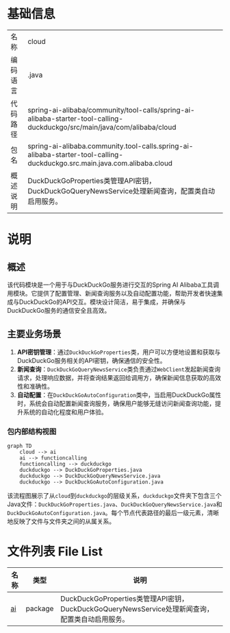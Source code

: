 # 基础信息

|      |      |
|------|------|
| 名称 | cloud |
| 编码语言 | .java |
| 代码路径 | spring-ai-alibaba/community/tool-calls/spring-ai-alibaba-starter-tool-calling-duckduckgo/src/main/java/com/alibaba/cloud |
| 包名 | spring-ai-alibaba.community.tool-calls.spring-ai-alibaba-starter-tool-calling-duckduckgo.src.main.java.com.alibaba.cloud |
| 概述说明 | DuckDuckGoProperties类管理API密钥，DuckDuckGoQueryNewsService处理新闻查询，配置类自动启用服务。 |

# 说明

## 概述
该代码模块是一个用于与DuckDuckGo服务进行交互的Spring AI Alibaba工具调用模块。它提供了配置管理、新闻查询服务以及自动配置功能，帮助开发者快速集成与DuckDuckGo的API交互。模块设计简洁，易于集成，并确保与DuckDuckGo服务的通信安全且高效。

## 主要业务场景
1. **API密钥管理**：通过`DuckDuckGoProperties`类，用户可以方便地设置和获取与DuckDuckGo服务相关的API密钥，确保通信的安全性。
2. **新闻查询**：`DuckDuckGoQueryNewsService`类负责通过`WebClient`发起新闻查询请求，处理响应数据，并将查询结果返回给调用方，确保新闻信息获取的高效性和准确性。
3. **自动配置**：在`DuckDuckGoAutoConfiguration`类中，当启用DuckDuckGo属性时，系统会自动配置新闻查询服务，确保用户能够无缝访问新闻查询功能，提升系统的自动化程度和用户体验。


### 包内部结构视图

```mermaid
graph TD
    cloud --> ai
    ai --> functioncalling
    functioncalling --> duckduckgo
    duckduckgo --> DuckDuckGoProperties.java
    duckduckgo --> DuckDuckGoQueryNewsService.java
    duckduckgo --> DuckDuckGoAutoConfiguration.java
```

该流程图展示了从`cloud`到`duckduckgo`的层级关系，`duckduckgo`文件夹下包含三个Java文件：`DuckDuckGoProperties.java`、`DuckDuckGoQueryNewsService.java`和`DuckDuckGoAutoConfiguration.java`。每个节点代表路径的最后一级元素，清晰地反映了文件与文件夹之间的从属关系。

# 文件列表 File List

| 名称   | 类型  | 说明 |
|-------|------|-------------|
| [ai](ai/_module.md) | package | DuckDuckGoProperties类管理API密钥，DuckDuckGoQueryNewsService处理新闻查询，配置类自动启用服务。 |


